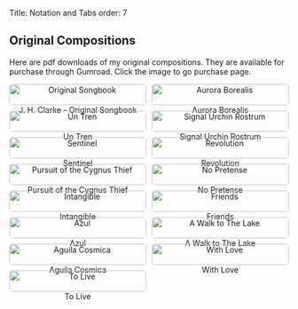 Title: Notation and Tabs
order: 7


## Original Compositions 
Here are pdf downloads of my original compositions. They are available for purchase through Gumroad.
Click the image to go purchase page.
<style>
.composition-grid {
    display: grid;
    grid-template-columns: repeat(auto-fit, minmax(200px, 1fr));
    gap: 10px;
    /* margin-left: 20%; */
}

.grid-item {
    text-align: center;
}

.grid-item img {
    width: 100%;
    max-width: 300px;
    height: auto;
    border-radius: 5px;
}

.grid-item a {
    text-decoration: none;
}
</style>

<div class="composition-grid">
    <div class="grid-item">
        <a href="https://gum.co/ABqtxe"><img src="{static}/images/jhc-songbook-image.webp" alt="Original Songbook"></a>
        <div>J. H. Clarke - Original Songbook</div>
    </div>
    <div class="grid-item">
        <a href="https://gum.co/aurora-tab"><img src="{static}/images/notation-sample-images/aurora-borealis-notation-sample.JPG" alt="Aurora Borealis"></a>
        <div>Aurora Borealis</div>
    </div>
    <div class="grid-item">
        <a href="https://gum.co/tren-tab"><img src="{static}/images/notation-sample-images/un-tren-notation-sample.JPG" alt="Un Tren"></a>
        <div>Un Tren</div>
    </div>
    <div class="grid-item">
        <a href="https://gum.co/signal-tab"><img src="{static}/images/notation-sample-images/signal-urchin-rostrum-notation-sample.JPG" alt="Signal Urchin Rostrum"></a>
        <div>Signal Urchin Rostrum</div>
    </div>
    <div class="grid-item">
        <a href="https://gum.co/sentinel-tab"><img src="{static}/images/notation-sample-images/sentinel-notation-sample.JPG" alt="Sentinel"></a>
        <div>Sentinel</div>
    </div>
    <div class="grid-item">
        <a href="https://gum.co/revolution-tab"><img src="{static}/images/notation-sample-images/revolution-notation-sample.JPG" alt="Revolution"></a>
        <div>Revolution</div>
    </div>
    <div class="grid-item">
        <a href="https://gum.co/pursuit-tab"><img src="{static}/images/notation-sample-images/pursuit-of-the-cygnus-thief-notation-sample.JPG" alt="Pursuit of the Cygnus Thief"></a>
        <div>Pursuit of the Cygnus Thief</div>
    </div>
    <div class="grid-item">
        <a href="https://gum.co/pretense-tab"><img src="{static}/images/notation-sample-images/no-pretense-notation-sample.JPG" alt="No Pretense"></a>
        <div>No Pretense</div>
    </div>
    <div class="grid-item">
        <a href="https://gum.co/intangible-tab"><img src="{static}/images/notation-sample-images/intangible-notation-sample.JPG" alt="Intangible"></a>
        <div>Intangible</div>
    </div>
    <div class="grid-item">
        <a href="https://gum.co/friends-tab"><img src="{static}/images/notation-sample-images/friends-notation-sample.JPG" alt="Friends"></a>
        <div>Friends</div>
    </div>
    <div class="grid-item">
        <a href="https://gum.co/azul-tab"><img src="{static}/images/notation-sample-images/azul-notation-sample.JPG" alt="Azul"></a>
        <div>Azul</div>
    </div>
    <div class="grid-item">
        <a href="https://gum.co/walk-tab"><img src="{static}/images/notation-sample-images/a-walk-to-the-lake-notation-sample.JPG" alt="A Walk to The Lake"></a>
        <div>A Walk to The Lake</div>
    </div>
    <div class="grid-item">
        <a href="https://gum.co/aguila-tab"><img src="{static}/images/notation-sample-images/aguila-cosmica.JPG" alt="Aguila Cosmica"></a>
        <div>Aguila Cosmica</div>
    </div>
    <div class="grid-item">
        <a href="https://gum.co/with-love-tab"><img src="{static}/images/notation-sample-images/with-love-notation-sample.JPG" alt="With Love"></a>
        <div>With Love</div>
    </div>
    <div class="grid-item">
        <a href="https://gum.co/to-live-tab"><img src="{static}/images/notation-sample-images/to-live-noation-sample.webp" alt="To Live"></a>
        <div>To Live</div>
    </div>
</div>
